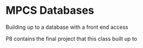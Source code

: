 # MPCS Databases

Building up to a database with a front end access

P8 contains the final project that this class built up to
